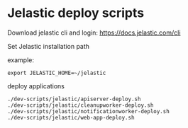# Jelastic deploy scripts

Download jelastic cli and login: <https://docs.jelastic.com/cli>

Set Jelastic installation path

example:
```shell script
export JELASTIC_HOME=~/jelastic
```

deploy applications
```shell script
./dev-scripts/jelastic/apiserver-deploy.sh
./dev-scripts/jelastic/cleanupworker-deploy.sh
./dev-scripts/jelastic/notificationworker-deploy.sh
./dev-scripts/jelastic/web-app-deploy.sh
```
